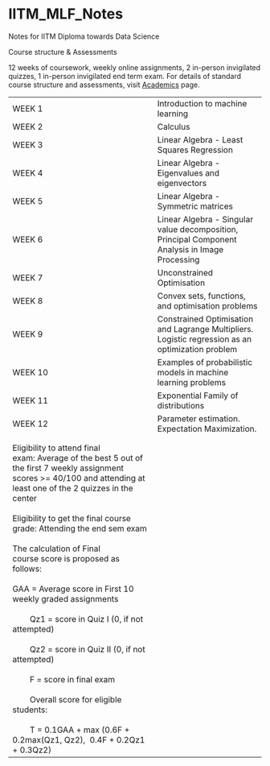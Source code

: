 # IITM_MLF_Notes
Notes for IITM Diploma towards Data Science

Course structure & Assessments

12 weeks of coursework, weekly online assignments, 2 in-person invigilated quizzes, 1 in-person invigilated end term exam. For details of standard course structure and assessments, visit [Academics](https://study.iitm.ac.in/ds/academics.html) page.

|                                                                                                                                                                                                                                                                                                                                                                                                                                                                                                                                                                                                                                                                                                 |                                                                                                   |
| ----------------------------------------------------------------------------------------------------------------------------------------------------------------------------------------------------------------------------------------------------------------------------------------------------------------------------------------------------------------------------------------------------------------------------------------------------------------------------------------------------------------------------------------------------------------------------------------------------------------------------------------------------------------------------------------------- | ------------------------------------------------------------------------------------------------- |
| WEEK 1                                                                                                                                                                                                                                                                                                                                                                                                                                                                                                                                                                                                                                                                                          | Introduction to machine learning                                                                  |
| WEEK 2                                                                                                                                                                                                                                                                                                                                                                                                                                                                                                                                                                                                                                                                                          | Calculus                                                                                          |
| WEEK 3                                                                                                                                                                                                                                                                                                                                                                                                                                                                                                                                                                                                                                                                                          | Linear Algebra - Least Squares Regression                                                         |
| WEEK 4                                                                                                                                                                                                                                                                                                                                                                                                                                                                                                                                                                                                                                                                                          | Linear Algebra - Eigenvalues and eigenvectors                                                     |
| WEEK 5                                                                                                                                                                                                                                                                                                                                                                                                                                                                                                                                                                                                                                                                                          | Linear Algebra - Symmetric matrices                                                               |
| WEEK 6                                                                                                                                                                                                                                                                                                                                                                                                                                                                                                                                                                                                                                                                                          | Linear Algebra - Singular value decomposition, Principal Component Analysis in Image Processing   |
| WEEK 7                                                                                                                                                                                                                                                                                                                                                                                                                                                                                                                                                                                                                                                                                          | Unconstrained Optimisation                                                                        |
| WEEK 8                                                                                                                                                                                                                                                                                                                                                                                                                                                                                                                                                                                                                                                                                          | Convex sets, functions, and optimisation problems                                                 |
| WEEK 9                                                                                                                                                                                                                                                                                                                                                                                                                                                                                                                                                                                                                                                                                          | Constrained Optimisation and Lagrange Multipliers. Logistic regression as an optimization problem |
| WEEK 10                                                                                                                                                                                                                                                                                                                                                                                                                                                                                                                                                                                                                                                                                         | Examples of probabilistic models in machine learning problems                                     |
| WEEK 11                                                                                                                                                                                                                                                                                                                                                                                                                                                                                                                                                                                                                                                                                         | Exponential Family of distributions                                                               |
| WEEK 12                                                                                                                                                                                                                                                                                                                                                                                                                                                                                                                                                                                                                                                                                         | Parameter estimation. Expectation Maximization.                                                   |
|                                                                                                                                                                                                                                                                                                                                                                                                                                                                                                                                                                                                                                                                                                 |                                                                                                   |
|                                                                                                                                                                                                                                                                                                                                                                                                                                                                                                                                                                                                                                                                                                 |                                                                                                   |
| Eligibility to attend final exam: Average of the best 5 out of the first 7 weekly assignment scores >= 40/100 and attending at least one of the 2 quizzes in the center<br><br>Eligibility to get the final course grade: Attending the end sem exam<br><br>The calculation of Final course score is proposed as follows:<br><br>GAA = Average score in First 10 weekly graded assignments<br><br>        Qz1 = score in Quiz I (0, if not attempted)<br><br>        Qz2 = score in Quiz II (0, if not attempted)<br><br>        F = score in final exam<br><br>        Overall score for eligible students:<br><br>        T = 0.1GAA + max (0.6F + 0.2max(Qz1, Qz2),  0.4F + 0.2Qz1 + 0.3Qz2) |                                                                                                   |
